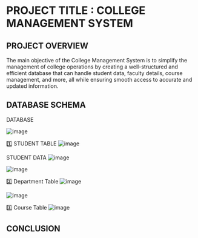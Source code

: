 # PROJECT TITLE : COLLEGE MANAGEMENT SYSTEM

## PROJECT OVERVIEW

The main objective of the College Management System is to simplify the management of college operations by creating a well-structured and efficient database that can handle student data, faculty details, course management, and more, all while ensuring smooth access to accurate and updated information.

## DATABASE SCHEMA

DATABASE

![image](https://github.com/user-attachments/assets/0578778d-e1ef-46e8-a249-a80ffd036d4f)

1️⃣ STUDENT TABLE
![image](https://github.com/user-attachments/assets/71fc459a-44d6-4355-a2da-5e43729de5ae)

STUDENT DATA
![image](https://github.com/user-attachments/assets/3e774180-a37f-42eb-bfbe-63d8938b1dca)

![image](https://github.com/user-attachments/assets/6461c678-2e81-4782-a363-c09b127b5809)

2️⃣ Department Table
![image](https://github.com/user-attachments/assets/203cf1d1-b805-4600-82c1-ff599eb44c3b)

![image](https://github.com/user-attachments/assets/b2f783bb-8bea-47bb-bea6-85467bbc545f)

3️⃣ Course Table
![image](https://github.com/user-attachments/assets/acf037c0-e4a2-45dc-baab-86a0ce4dbe2f)

## CONCLUSION
